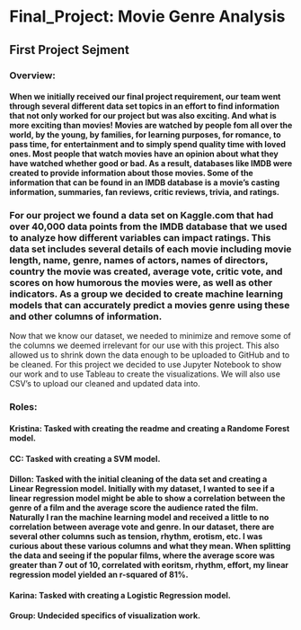 # Final_Project: Movie Genre Analysis
## First Project Sejment
### Overview:
#### When we initially received our final project requirement, our team went through several different data set topics in an effort to find information that not only worked for our project but was also exciting. And what is more exciting than movies! Movies are watched by people fom all over the world, by the young, by families, for learning purposes, for romance, to pass time, for entertainment and to simply spend quality time with loved ones. Most people that watch movies have an opinion about what they have watched whether good or bad. As a result, databases like IMDB were created to provide information about those movies. Some of the information that can be found in an IMDB database is a movie’s casting information, summaries, fan reviews, critic reviews, trivia, and ratings.
### For our project we found a data set on Kaggle.com that had over 40,000 data points from the IMDB database that we used to analyze how different variables can impact ratings. This data set includes several details of each movie including movie length, name, genre, names of actors, names of directors, country the movie was created, average vote, critic vote, and scores on how humorous the movies were, as well as other indicators. As a group we decided to create machine learning models that can accurately predict a movies genre using these and other columns of information.
Now that we know our dataset, we needed to minimize and remove some of the columns we deemed irrelevant for our use with this project. This also allowed us to shrink down the data enough to be uploaded to GitHub and to be cleaned. For this project we decided to use Jupyter Notebook to show our work and to use Tableau to create the visualizations. We will also use CSV’s to upload our cleaned and updated data into.

### Roles:
#### Kristina: Tasked with creating the readme and creating a Randome Forest model.
#### CC: Tasked with creating a SVM model.
#### Dillon: Tasked with the initial cleaning of the data set and creating a Linear Regression model. Initially with my dataset, I wanted to see if a linear regression model might be able to show a correlation between the genre of a film and the average score the audience rated the film. Naturally I ran the machine learning model and received a little to no correlation between average vote and genre. In our dataset, there are several other columns such as tension, rhythm, erotism, etc. I was curious about these various columns and what they mean. When splitting the data and seeing if the popular films, where the average score was greater than 7 out of 10, correlated with eoritsm, rhythm, effort, my linear regression model yielded an r-squared of 81%. 
#### Karina: Tasked with creating a Logistic Regression model.
#### Group: Undecided specifics of visualization work.
